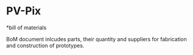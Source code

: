 # PV-Pix 

*bill of materials 

BoM document inlcudes parts, their quantity and suppliers for fabrication and construction of prototypes. 
